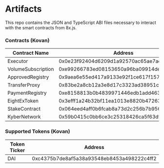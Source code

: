 # Artifacts

This repo contains the JSON and TypeScript ABI files necessary to interact with the smart contracts from 8x.js.

### Contracts (Kovan)

| Contract Name                                                         | Address                                                      |
| --------------------------------------------------------------- | ---------------------------------------------------------------- |
| Executor | 0x0e23f92404d6209d1a92570ac65ae7aebeb94e19 |
| VolumeSubscription | 0xe99266783ed08153650a96ba09914defe8617923 |
| ApprovedRegistry | 0x9aea6e55ed417a9133e92f1ce617f157438d829f |
| TransferProxy | 0x83be2a8cb12a3e8d17c3323ad38951ca2679bd5e |
| PaymentRegistry | 0xe8158813b0b4839971446edb1add463b2b3861a1 |
| EightExToken | 0x3efff1a24b32bf11ea1013e8820b472631e70cc7 |
| StakeContract | 0x064eed4aff0b6fcab8a73d2c256b7b9569ecfa6d |
| KyberNetwork | 0x59b0415c0bb6ce3c25318426ca5f63df9d9dbe83 |

### Supported Tokens (Kovan)

| Token Ticker                                                         | Address                                                      |
| --------------------------------------------------------------- | ---------------------------------------------------------------- |
| DAI | 0xc4375b7de8af5a38a93548eb8453a498222c4ff2 |
